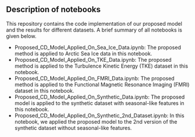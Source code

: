## Description of notebooks
This repository contains the code implementation of our proposed model and the results for different datasets. A brief summary of all notebooks is given below. 

- Proposed_CD_Model_Applied_On_Sea_Ice_Data.ipynb: The proposed method is applied to Arctic Sea Ice data in this notebook.
- Proposed_CD_Model_Applied_On_TKE_Data.ipynb: The proposed method is applied to the Turbulence Kinetic Energy (TKE) dataset in this notebook.
- Proposed_CD_Model_Applied_On_FMRI_Data.ipynb: The proposed method is applied to the Functional Magnetic Resonance Imaging (FMRI) dataset in this notebook.
- Proposed_CD_Model_Applied_On_Synthetic_Data.ipynb: The proposed model is applied to the synthetic dataset with seasonal-like features in this notebook.
- Proposed_CD_Model_Applied_On_Synthetic_2nd_Dataset.ipynb: In this notebook, we applied the proposed model to the 2nd 
 version of the synthetic dataset without seasonal-like features.    
